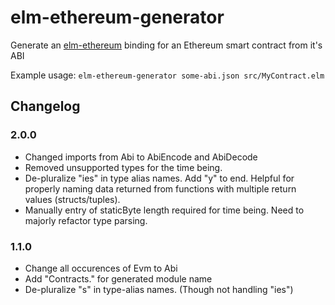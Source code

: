 # elm-ethereum-generator
Generate an [elm-ethereum](https://github.com/cmditch/elm-ethereum) binding for an Ethereum smart contract from it's ABI

Example usage:
`elm-ethereum-generator some-abi.json src/MyContract.elm`

## Changelog

### 2.0.0

- Changed imports from Abi to AbiEncode and AbiDecode
- Removed unsupported types for the time being.
- De-pluralize "ies" in type alias names. Add "y" to end.
   Helpful for properly naming data returned from functions with multiple return values (structs/tuples).
- Manually entry of staticByte length required for time being. Need to majorly refactor type parsing.

### 1.1.0

- Change all occurences of Evm to Abi
- Add "Contracts." for generated module name
- De-pluralize "s" in type-alias names.
    (Though not handling "ies")